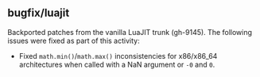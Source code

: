 ## bugfix/luajit

Backported patches from the vanilla LuaJIT trunk (gh-9145). The following issues
were fixed as part of this activity:

* Fixed `math.min()`/`math.max()` inconsistencies for x86/x86_64 architectures
  when called with a NaN argument or `-0` and `0`.
